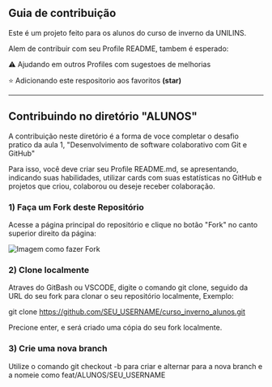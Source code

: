 ## Guia de contribuição

Este é um projeto feito para os alunos do curso de inverno da UNILINS.

Alem de contribuir com seu Profile README, tambem é esperado: 

⚠️ Ajudando em outros Profiles com sugestoes de melhorias

⭐ Adicionando este respositorio aos favoritos **(star)**

---

## Contribuindo no diretório "ALUNOS"

A contribuição neste diretório é a forma de voce completar o desafio pratico da aula 1, "Desenvolvimento de software colaborativo com Git e GitHub"

Para isso, você deve criar seu Profile README.md, se apresentando, indicando suas habilidades, utilizar cards com suas estatísticas no GitHub e projetos que criou, colaborou ou deseje receber colaboração.

### 1) Faça um Fork  deste Repositório

Acesse a página principal do repositório e clique no botão "Fork" no canto superior direito da página: 

<img url="https://i.ibb.co/8zz39vy/Captura-de-tela-2024-07-07-171941.png" alt="Imagem como fazer Fork" >

### 2) Clone localmente

Atraves do GitBash ou VSCODE, digite o comando git clone, seguido da URL do seu fork para clonar o seu repositório localmente, Exemplo:

git clone https://github.com/SEU_USERNAME/curso_inverno_alunos.git

Precione enter, e será criado uma cópia do seu fork localmente.

### 3) Crie uma nova branch

Utilize o comando git checkout -b para criar e alternar para a nova branch e a nomeie como feat/ALUNOS/SEU_USERNAME
